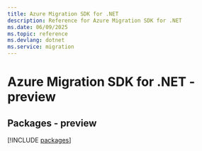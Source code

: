 ```yaml
---
title: Azure Migration SDK for .NET
description: Reference for Azure Migration SDK for .NET
ms.date: 06/09/2025
ms.topic: reference
ms.devlang: dotnet
ms.service: migration
---
```

# Azure Migration SDK for .NET - preview
## Packages - preview
[!INCLUDE [packages](migration-index.md)]